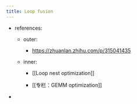 ```yaml
---
title: Loop fusion
---
```


- references:
	 - outer:
		 - https://zhuanlan.zhihu.com/p/315041435

	 - inner:
		 - [[Loop nest optimization]]

		 - [[专栏：GEMM optimization]]

- 
